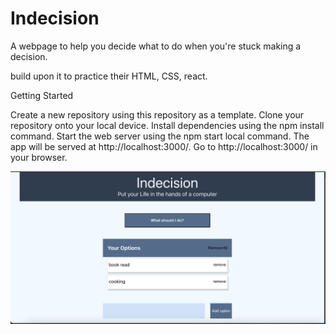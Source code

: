 # Indecision

A webpage to help you decide what to do when you're stuck making a decision.

build upon it to practice their HTML, CSS, react.

Getting Started

Create a new repository using this repository as a template. Clone your repository onto your local device. Install dependencies using the npm install command. Start the web server using the npm start local command. The app will be served at http://localhost:3000/. Go to http://localhost:3000/ in your browser.

![Page](https://github.com/Neema93/Indecision/blob/main/indecision/docs/mainPage.png)